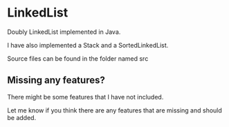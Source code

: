 # LinkedList

Doubly LinkedList implemented in Java.

I have also implemented a Stack and a SortedLinkedList.

Source files can be found in the folder named src

## Missing any features?

There might be some features that I have not included.

Let me know if you think there are any features that are missing and should be added.

